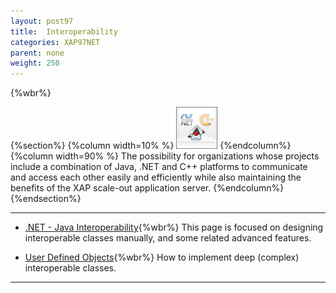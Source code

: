 ```yaml
---
layout: post97
title:  Interoperability
categories: XAP97NET
parent: none
weight: 250
---
```


{%wbr%}

{%section%}
{%column width=10% %}
![apis.png](/attachment_files/subject/apis.png)
{%endcolumn%}
{%column width=90% %}
The possibility for organizations whose projects include a combination of Java, .NET and C++ platforms to communicate and access each other easily and efficiently while also maintaining the benefits of the XAP scale-out application server.
{%endcolumn%}
{%endsection%}



<hr/>


- [.NET - Java Interoperability](./dotnet-java-interoperability.html){%wbr%}
This page is focused on designing interoperable classes manually, and some related advanced features.

- [User Defined Objects](./interoperability-of-user-defined-objects.html){%wbr%}
How to implement deep (complex) interoperable classes.

<hr/>